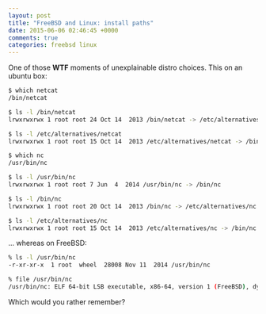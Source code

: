 ```yaml
---
layout: post
title: "FreeBSD and Linux: install paths"
date: 2015-06-06 02:46:45 +0000
comments: true
categories: freebsd linux
---
```


One of those **WTF** moments of unexplainable distro choices. This on an ubuntu box:

```sh
$ which netcat
/bin/netcat

$ ls -l /bin/netcat
lrwxrwxrwx 1 root root 24 Oct 14  2013 /bin/netcat -> /etc/alternatives/netcat

$ ls -l /etc/alternatives/netcat
lrwxrwxrwx 1 root root 15 Oct 14  2013 /etc/alternatives/netcat -> /bin/nc.openbsd

$ which nc
/usr/bin/nc

$ ls -l /usr/bin/nc
lrwxrwxrwx 1 root root 7 Jun  4  2014 /usr/bin/nc -> /bin/nc

$ ls -l /bin/nc
lrwxrwxrwx 1 root root 20 Oct 14  2013 /bin/nc -> /etc/alternatives/nc

$ ls -l /etc/alternatives/nc
lrwxrwxrwx 1 root root 15 Oct 14  2013 /etc/alternatives/nc -> /bin/nc.openbsd
```

... whereas on FreeBSD:

```sh
% ls -l /usr/bin/nc
-r-xr-xr-x  1 root  wheel  28008 Nov 11  2014 /usr/bin/nc

% file /usr/bin/nc
/usr/bin/nc: ELF 64-bit LSB executable, x86-64, version 1 (FreeBSD), dynamically linked (uses shared libs), for FreeBSD 10.1, stripped
```

Which would you rather remember?
